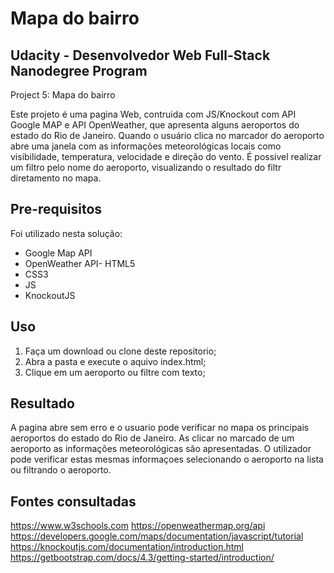 Mapa do bairro
=================================


Udacity - Desenvolvedor Web Full-Stack Nanodegree Program
---------------------------------------------
Project 5: Mapa do bairro

Este projeto é uma pagina Web, contruida com JS/Knockout com API Google MAP e API OpenWeather, que apresenta alguns aeroportos do estado do Rio de Janeiro. Quando o usuário clica no marcador do aeroporto abre uma janela com as informações meteorológicas locais como visibilidade, temperatura, velocidade e direção do vento. É possivel realizar um filtro pelo nome do aeroporto, visualizando o resultado do filtr diretamento no mapa.


Pre-requisitos
------------
Foi utilizado nesta solução:
- Google Map API
- OpenWeather API- HTML5
- CSS3
- JS
- KnockoutJS 

Uso
-----
1. Faça um download ou clone deste repositorio;
2. Abra a pasta e execute o aquivo index.html;
3. Clique em um aeroporto ou filtre com texto;

Resultado
---------

A pagina abre sem erro e o usuario pode verificar no mapa os principais aeroportos do estado do Rio de Janeiro. As clicar no marcado de um aeroporto as informações meteorológicas são apresentadas. O utilizador pode verificar estas mesmas informaçoes selecionando o aeroporto na lista ou filtrando o aeroporto.

Fontes consultadas
---------
https://www.w3schools.com 
https://openweathermap.org/api 
https://developers.google.com/maps/documentation/javascript/tutorial 
https://knockoutjs.com/documentation/introduction.html 
https://getbootstrap.com/docs/4.3/getting-started/introduction/ 
